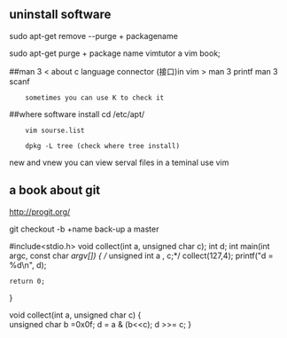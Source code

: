## uninstall software 

sudo apt-get remove --purge + packagename

sudo apt-get purge + package name
vimtutor   a vim book;

##man 3 < about c language connector (接口)in vim > 
        man 3 printf     man 3 scanf 

        sometimes you can use K to check it 

##where software install
        cd /etc/apt/

        vim sourse.list

        dpkg -L tree (check where tree install)

new and vnew
        you can view serval files in a teminal use vim 

## a book about git

http://progit.org/

git checkout -b +name
        back-up a master


#include<stdio.h>
void collect(int a, unsigned char c);
int d;
int main(int argc, const char *argv[])
{
   /* unsigned int a , c;*/
    collect(127,4);
    printf("d = %d\n", d);

    return 0;
}


void collect(int a, unsigned char c)
{  
    unsigned char b =0x0f;
    d = a & (b<<c);
    d >>= c;
}
